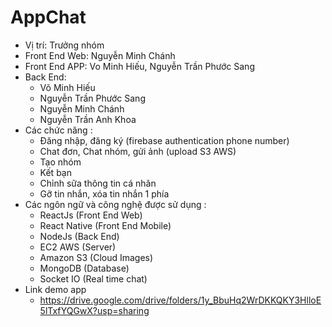 # AppChat
- Vị trí: Trưởng nhóm
- Front End Web: Nguyễn Minh Chánh
- Front End APP: Vo Minh Hiếu, Nguyễn Trần Phước Sang
- Back End:
  + Võ Minh Hiếu
  + Nguyễn Trần Phước Sang
  + Nguyễn Minh Chánh
  + Nguyễn Trần Anh Khoa
- Các chức năng :
  + Đăng nhập, đăng ký (firebase authentication phone number)
  + Chat đơn, Chat nhóm, gửi ảnh (upload S3 AWS)
  + Tạo nhóm
  + Kết bạn
  + Chỉnh sữa thông tin cá nhân
  + Gỡ tin nhắn, xóa tin nhắn 1 phía
- Các ngôn ngữ và công nghệ được sử dụng  :
  + ReactJs (Front End Web)
  + React Native (Front End Mobile)
  + NodeJs (Back End)
  + EC2 AWS (Server)
  + Amazon S3 (Cloud Images)
  + MongoDB (Database)
  + Socket IO (Real time chat)
- Link demo app
  + https://drive.google.com/drive/folders/1y_BbuHq2WrDKKQKY3HlloE5lTxfYQGwX?usp=sharing
